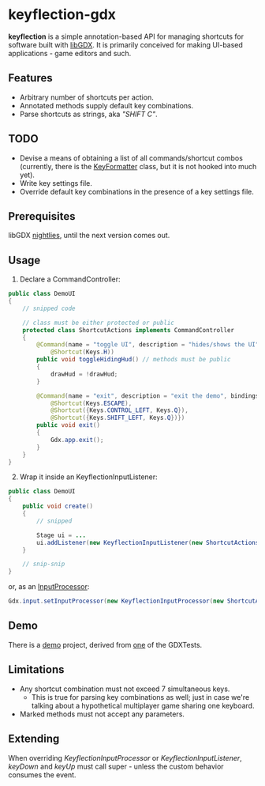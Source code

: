 # keyflection-gdx
__keyflection__ is a simple annotation-based API for managing shortcuts for software built with [libGDX](http://libgdx.badlogicgames.com/). It is primarily conceived for making UI-based applications - game editors and such.


## Features
- Arbitrary number of shortcuts per action.
- Annotated methods supply default key combinations.
- Parse shortcuts as strings, aka _"SHIFT C"_.


## TODO
- Devise a means of obtaining a list of all commands/shortcut combos (currently, there is the [KeyFormatter](https://github.com/junkdog/keyflection-gdx/blob/master/keyflection-gdx/src/net/onedaybeard/keyflection/KeyFormatter.java) class, but it is not hooked into much yet).
- Write key settings file.
- Override default key combinations in the presence of a key settings file.


## Prerequisites
libGDX [nightlies](http://libgdx.badlogicgames.com/nightlies/), until the next version comes out.

## Usage
1. Declare a CommandController:
```java
public class DemoUI
{
	// snipped code

	// class must be either protected or public
	protected class ShortcutActions implements CommandController
	{
		@Command(name = "toggle UI", description = "hides/shows the UI", bindings =
			@Shortcut(Keys.H))
		public void toggleHidingHud() // methods must be public
		{
			drawHud = !drawHud;
		}

		@Command(name = "exit", description = "exit the demo", bindings = {
			@Shortcut(Keys.ESCAPE),
			@Shortcut({Keys.CONTROL_LEFT, Keys.Q}),
			@Shortcut({Keys.SHIFT_LEFT, Keys.Q})})
		public void exit()
		{
			Gdx.app.exit();
		}
	}
}
```
2. Wrap it inside an KeyflectionInputListener:
```java
public class DemoUI
{
	public void create()
	{
		// snipped

		Stage ui = ...
		ui.addListener(new KeyflectionInputListener(new ShortcutActions()));
	}

	// snip-snip
}
```
or, as an [InputProcessor](http://libgdx.badlogicgames.com/nightlies/docs/api/com/badlogic/gdx/InputProcessor.html):
```java
Gdx.input.setInputProcessor(new KeyflectionInputProcessor(new ShortcutActions()));
```


## Demo
There is a [demo](https://github.com/junkdog/keyflection-gdx/blob/master/keyflection-demo/src/net/onedaybeard/keyflection/demo/DemoUI.java) project, derived from [one](https://github.com/libgdx/libgdx/blob/master/tests/gdx-tests/src/com/badlogic/gdx/tests/StageTest.java) of the GDXTests.

## Limitations
- Any shortcut combination must not exceed 7 simultaneous keys.
    - This is true for parsing key combinations as well; just in case we're talking about a hypothetical multiplayer game sharing one keyboard.
- Marked methods must not accept any parameters.

## Extending
When overriding _KeyflectionInputProcessor_ or _KeyflectionInputListener_, _keyDown_ and _keyUp_ must call super - unless the custom behavior consumes the event.